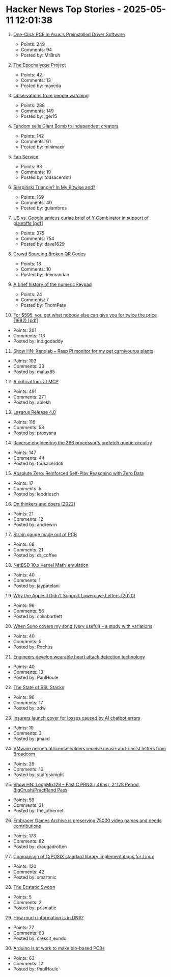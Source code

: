 # Hacker News Top Stories - 2025-05-11 12:01:38

1. [One-Click RCE in Asus's Preinstalled Driver Software](https://mrbruh.com/asusdriverhub/)
   - Points: 249
   - Comments: 94
   - Posted by: MrBruh

2. [The Epochalypse Project](https://epochalypse-project.org/)
   - Points: 42
   - Comments: 13
   - Posted by: maxeda

3. [Observations from people watching](https://skincontact.substack.com/p/21-observations-from-people-watching)
   - Points: 288
   - Comments: 149
   - Posted by: jger15

4. [Fandom sells Giant Bomb to independent creators](https://about.fandom.com/news/fandom-sells-giant-bomb-to-independent-creators)
   - Points: 142
   - Comments: 61
   - Posted by: minimaxir

5. [Fan Service](https://flak.tedunangst.com/post/fan-service)
   - Points: 93
   - Comments: 19
   - Posted by: todsacerdoti

6. [Sierpiński Triangle? In My Bitwise and?](https://lcamtuf.substack.com/p/sierpinski-triangle-in-my-bitwise)
   - Points: 169
   - Comments: 40
   - Posted by: guiambros

7. [US vs. Google amicus curiae brief of Y Combinator in support of plaintiffs [pdf]](https://storage.courtlistener.com/recap/gov.uscourts.dcd.223205/gov.uscourts.dcd.223205.1300.1.pdf)
   - Points: 375
   - Comments: 754
   - Posted by: dave1629

8. [Crowd Sourcing Broken QR Codes](https://www.humanqr.com/news/qr-code-not-scanning-well-try-to-help/)
   - Points: 18
   - Comments: 10
   - Posted by: devmandan

9. [A brief history of the numeric keypad](https://www.doc.cc/articles/a-brief-history-of-the-numeric-keypad)
   - Points: 24
   - Comments: 7
   - Posted by: ThomPete

10. [For $595, you get what nobody else can give you for twice the price (1982) [pdf]](https://s3data.computerhistory.org/brochures/commodore.commodore64.1982.102646264.pdf)
   - Points: 201
   - Comments: 113
   - Posted by: indigodaddy

11. [Show HN: Xenolab – Rasp Pi monitor for my pet carnivourus plants](https://github.com/blackrabbit17/xenolab)
   - Points: 103
   - Comments: 33
   - Posted by: malux85

12. [A critical look at MCP](https://raz.sh/blog/2025-05-02_a_critical_look_at_mcp)
   - Points: 491
   - Comments: 271
   - Posted by: ablekh

13. [Lazarus Release 4.0](https://forum.lazarus.freepascal.org/index.php?topic=71050.0)
   - Points: 116
   - Comments: 53
   - Posted by: proxysna

14. [Reverse engineering the 386 processor's prefetch queue circuitry](http://www.righto.com/2025/05/386-prefetch-circuitry-reverse-engineered.html)
   - Points: 147
   - Comments: 44
   - Posted by: todsacerdoti

15. [Absolute Zero: Reinforced Self-Play Reasoning with Zero Data](https://arxiv.org/abs/2505.03335)
   - Points: 17
   - Comments: 5
   - Posted by: leodriesch

16. [On thinkers and doers (2022)](https://www.strangeloopcanon.com/p/on-thinkers-and-doers)
   - Points: 21
   - Comments: 12
   - Posted by: andrewrn

17. [Strain gauge made out of PCB](https://github.com/vapetrov/PCB_strain_gauge)
   - Points: 68
   - Comments: 21
   - Posted by: dr_coffee

18. [NetBSD 10.x Kernel Math_emulation](https://mezzantrop.wordpress.com/2025/02/04/netbsd-10-x-kernel-math_emulation/)
   - Points: 40
   - Comments: 1
   - Posted by: jaypatelani

19. [Why the Apple II Didn't Support Lowercase Letters (2020)](https://www.vintagecomputing.com/index.php/archives/2833/why-the-apple-ii-didnt-support-lowercase-letters)
   - Points: 96
   - Comments: 56
   - Posted by: colinbartlett

20. [When Suno covers my song (very useful) – a study with variations](http://rochus-keller.ch/?p=1350)
   - Points: 40
   - Comments: 5
   - Posted by: Rochus

21. [Engineers develop wearable heart attack detection technology](https://medicalxpress.com/news/2025-04-wearable-heart-technology.html)
   - Points: 40
   - Comments: 13
   - Posted by: PaulHoule

22. [The State of SSL Stacks](https://www.haproxy.com/blog/state-of-ssl-stacks)
   - Points: 96
   - Comments: 17
   - Posted by: zdw

23. [Insurers launch cover for losses caused by AI chatbot errors](https://www.ft.com/content/1d35759f-f2a9-46c4-904b-4a78ccc027df)
   - Points: 10
   - Comments: 3
   - Posted by: jmacd

24. [VMware perpetual license holders receive cease-and-desist letters from Broadcom](https://arstechnica.com/gadgets/2025/05/broadcom-sends-cease-and-desist-letters-to-subscription-less-vmware-users/)
   - Points: 29
   - Comments: 10
   - Posted by: stalfosknight

25. [Show HN: LoopMix128 – Fast C PRNG (.46ns), 2^128 Period, BigCrush/PractRand Pass](https://github.com/danielcota/LoopMix128)
   - Points: 59
   - Comments: 31
   - Posted by: the_othernet

26. [Embracer Games Archive is preserving 75000 video games and needs contributions](https://embracergamesarchive.com/)
   - Points: 173
   - Comments: 82
   - Posted by: draugadrotten

27. [Comparison of C/POSIX standard library implementations for Linux](https://www.etalabs.net/compare_libcs.html)
   - Points: 120
   - Comments: 42
   - Posted by: smartmic

28. [The Ecstatic Swoon](https://aeon.co/essays/what-stendhal-says-about-the-purpose-and-promise-of-art)
   - Points: 5
   - Comments: 2
   - Posted by: prismatic

29. [How much information is in DNA?](https://dynomight.substack.com/p/dna)
   - Points: 77
   - Comments: 60
   - Posted by: crescit_eundo

30. [Arduino is at work to make bio-based PCBs](https://blog.arduino.cc/2025/04/22/arduino-is-at-work-to-make-bio-based-pcbs/)
   - Points: 63
   - Comments: 12
   - Posted by: PaulHoule

